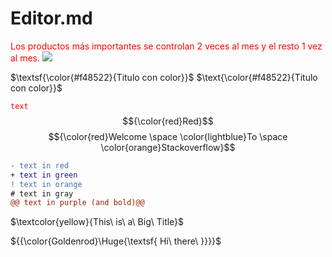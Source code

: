 # Editor.md
<span style="color:red">Los productos más importantes se controlan 2 veces al mes y el resto 1 vez al mes.</span>
![](https://pandao.github.io/editor.md/images/logos/editormd-logo-180x180.png)

$\textsf{\color{#f48522}{Titulo con color}}$
$\text{\color{#f48522}{Titulo con color}}$

<code style="color : red">text</code>
$${\color{red}Red}$$
$${\color{red}Welcome \space \color{lightblue}To \space \color{orange}Stackoverflow}$$

```diff
- text in red
+ text in green
! text in orange
# text in gray
@@ text in purple (and bold)@@
```


$\textcolor{yellow}{This\ is\ a\ Big\ Title}$

${{\color{Goldenrod}\Huge{\textsf{  Hi\ there\ \}}}}\$
